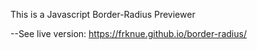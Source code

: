 This is a Javascript Border-Radius Previewer

--See live version: https://frknue.github.io/border-radius/
    
